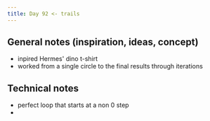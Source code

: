 ```yaml
---
title: Day 92 <- trails
---
```


## General notes (inspiration, ideas, concept)

- inpired Hermes' dino t-shirt
- worked from a single circle to the final results through iterations

## Technical notes

- perfect loop that starts at a non 0 step
-
